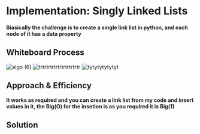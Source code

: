 
# Implementation: Singly Linked Lists
**Biasically the challenge is to create a single link list in python, and each node of it has a data property**

## Whiteboard Process
![algo (6)](https://github.com/11mones/data-structures-and-algorithms/assets/72322641/692cd0e1-da67-4f84-a7f3-1a82b0ab39ac)
![trtrtrtrtrtrtrtrtrtrtr](https://github.com/11mones/data-structures-and-algorithms/assets/72322641/7c09cbac-65e7-45ae-be5a-326a9516defb)
![tytytytytytyt](https://github.com/11mones/data-structures-and-algorithms/assets/72322641/c4b1059f-cfea-49d4-9bb9-98983635896d)


## Approach & Efficiency
**It works as required and you can create a link list from my code and insert values in it, the Big(O) for the insetion is as you required it is Big(1)**

## Solution
